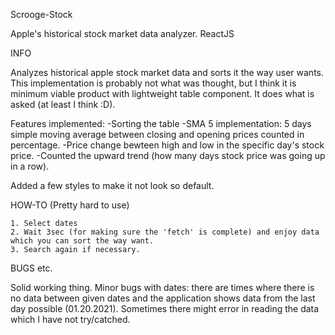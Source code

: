 Scrooge-Stock

Apple's historical stock market data analyzer. ReactJS

INFO

Analyzes historical apple stock market data and sorts it the way user wants. This implementation is probably not what was thought, but I think it is minimum viable product with lightweight table component. It does what is asked (at least I think :D). 

Features implemented: 
-Sorting the table
-SMA 5 implementation: 5 days simple moving average between closing and opening prices counted in percentage.
-Price change bewteen high and low in the specific day's stock price.
-Counted the upward trend (how many days stock price was going up in a row).

Added a few styles to make it not look so default.

HOW-TO (Pretty hard to use)

    1. Select dates
    2. Wait 3sec (for making sure the 'fetch' is complete) and enjoy data which you can sort the way want.
    3. Search again if necessary.

BUGS etc.

Solid working thing. Minor bugs with dates: there are times where there is no data between given dates and the application shows data from the last day possible (01.20.2021). Sometimes there might error in reading the data which I have not try/catched.
